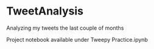 # TweetAnalysis
Analyzing my tweets the last couple of months

Project notebook available under Tweepy Practice.ipynb
